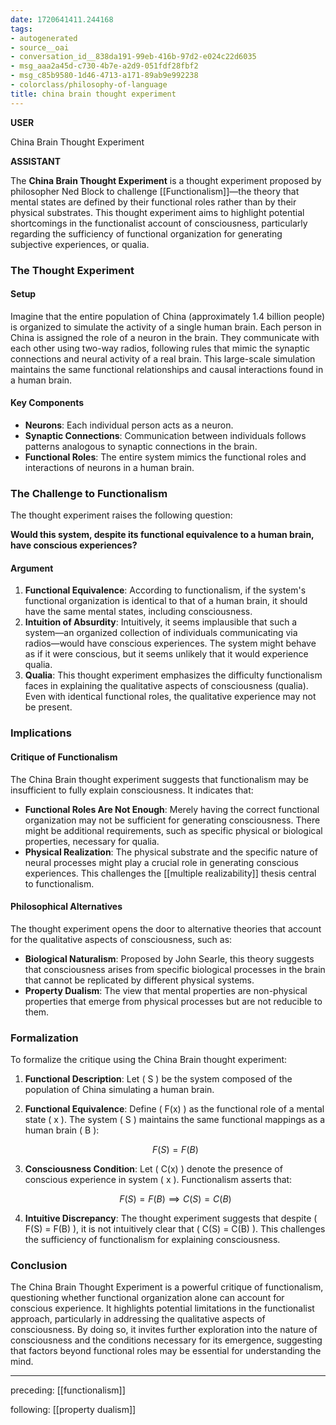 ```yaml
---
date: 1720641411.244168
tags:
- autogenerated
- source__oai
- conversation_id__838da191-99eb-416b-97d2-e024c22d6035
- msg_aaa2a45d-c730-4b7e-a2d9-051fdf28fbf2
- msg_c85b9580-1d46-4713-a171-89ab9e992238
- colorclass/philosophy-of-language
title: china brain thought experiment
---
```


**USER**

China Brain Thought Experiment


**ASSISTANT**

The **China Brain Thought Experiment** is a thought experiment proposed by philosopher Ned Block to challenge [[Functionalism]]—the theory that mental states are defined by their functional roles rather than by their physical substrates. This thought experiment aims to highlight potential shortcomings in the functionalist account of consciousness, particularly regarding the sufficiency of functional organization for generating subjective experiences, or qualia.

### The Thought Experiment

#### Setup

Imagine that the entire population of China (approximately 1.4 billion people) is organized to simulate the activity of a single human brain. Each person in China is assigned the role of a neuron in the brain. They communicate with each other using two-way radios, following rules that mimic the synaptic connections and neural activity of a real brain. This large-scale simulation maintains the same functional relationships and causal interactions found in a human brain.

#### Key Components

- **Neurons**: Each individual person acts as a neuron.
- **Synaptic Connections**: Communication between individuals follows patterns analogous to synaptic connections in the brain.
- **Functional Roles**: The entire system mimics the functional roles and interactions of neurons in a human brain.

### The Challenge to Functionalism

The thought experiment raises the following question: 

**Would this system, despite its functional equivalence to a human brain, have conscious experiences?**

#### Argument

1. **Functional Equivalence**: According to functionalism, if the system's functional organization is identical to that of a human brain, it should have the same mental states, including consciousness.
2. **Intuition of Absurdity**: Intuitively, it seems implausible that such a system—an organized collection of individuals communicating via radios—would have conscious experiences. The system might behave as if it were conscious, but it seems unlikely that it would experience qualia.
3. **Qualia**: This thought experiment emphasizes the difficulty functionalism faces in explaining the qualitative aspects of consciousness (qualia). Even with identical functional roles, the qualitative experience may not be present.

### Implications

#### Critique of Functionalism

The China Brain thought experiment suggests that functionalism may be insufficient to fully explain consciousness. It indicates that:

- **Functional Roles Are Not Enough**: Merely having the correct functional organization may not be sufficient for generating consciousness. There might be additional requirements, such as specific physical or biological properties, necessary for qualia.
- **Physical Realization**: The physical substrate and the specific nature of neural processes might play a crucial role in generating conscious experiences. This challenges the [[multiple realizability]] thesis central to functionalism.

#### Philosophical Alternatives

The thought experiment opens the door to alternative theories that account for the qualitative aspects of consciousness, such as:

- **Biological Naturalism**: Proposed by John Searle, this theory suggests that consciousness arises from specific biological processes in the brain that cannot be replicated by different physical systems.
- **Property Dualism**: The view that mental properties are non-physical properties that emerge from physical processes but are not reducible to them.

### Formalization

To formalize the critique using the China Brain thought experiment:

1. **Functional Description**: Let \( S \) be the system composed of the population of China simulating a human brain.
2. **Functional Equivalence**: Define \( F(x) \) as the functional role of a mental state \( x \). The system \( S \) maintains the same functional mappings as a human brain \( B \):
   
   $$
   F(S) = F(B)
   $$

3. **Consciousness Condition**: Let \( C(x) \) denote the presence of conscious experience in system \( x \). Functionalism asserts that:

   $$
   F(S) = F(B) \implies C(S) = C(B)
   $$

4. **Intuitive Discrepancy**: The thought experiment suggests that despite \( F(S) = F(B) \), it is not intuitively clear that \( C(S) = C(B) \). This challenges the sufficiency of functionalism for explaining consciousness.

### Conclusion

The China Brain Thought Experiment is a powerful critique of functionalism, questioning whether functional organization alone can account for conscious experience. It highlights potential limitations in the functionalist approach, particularly in addressing the qualitative aspects of consciousness. By doing so, it invites further exploration into the nature of consciousness and the conditions necessary for its emergence, suggesting that factors beyond functional roles may be essential for understanding the mind.


---

preceding: [[functionalism]]  


following: [[property dualism]]